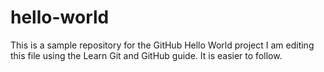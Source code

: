# hello-world
This is a sample repository for the GitHub Hello World project
I am editing this file using the Learn Git and GitHub guide.
It is easier to follow.
